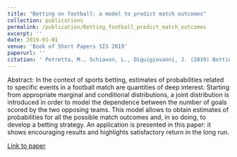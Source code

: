 ```yaml
---
title: "Betting on football: a model to predict match outcomes"
collection: publications
permalink: /publication/Betting_football_predict_match_outcomes
excerpt: ''
date: 2019-01-01
venue: 'Book of Short Papers SIS 2019'
paperurl: ''
citation: ' Petretta, M., Schiavon, L., Diquigiovanni, J. (2019) Betting on football: a model to predict match outcomes, in <i>Book of Short Papers SIS 2019</i> (Editors: Arbia, G., Peluso, S., Pini, A. and Rivellini, G.), ISBN: 9788891915108'
---
```

Abstract: In the context of sports betting, estimates of probabilities related to specific events in a football match are quantities of deep interest. Starting from appropriate marginal and conditional distributions, a joint distribution is introduced in
order to model the dependence between the number of goals scored by the two opposing teams. This model allows to obtain estimates of probabilities for all the possible match outcomes and, in so doing, to develop a betting strategy. An application is presented in this paper: it shows encouraging results and highlights satisfactory return in the long run.

[Link to paper](https://it.pearson.com/content/dam/region-core/italy/pearson-italy/pdf/Dirigenti%20e%20istituzioni/ISTITUZIONI-HE-PDF-sis2019_V4.pdf)
